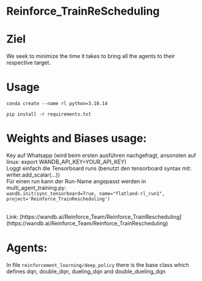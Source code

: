 # Reinforce_TrainReScheduling

# Ziel

We seek to minimize the time it takes to bring all the agents to their respective target.

# Usage

    conda create --name rl python=3.10.14

    pip install -r requirements.txt

# Weights and Biases usage:
Key auf Whatsapp (wird beim ersten ausführen nachgefragt, ansonsten auf linux: export WANDB_API_KEY=YOUR_API_KEY) <br>
Loggt einfach die Tensorboard runs (benutzt den tensorboard syntax mit: writer.add_scalar(...)) <br>
Für einen run kann der Run-Name angepasst werden in multi_agent_training.py: <br>
`wandb.init(sync_tensorboard=True, name="flatland-rl_run1", project='Reinforce_TrainRescheduling')`

<br>
Link: [https://wandb.ai/Reinforce_Team/Reinforce_TrainRescheduling](https://wandb.ai/Reinforce_Team/Reinforce_TrainRescheduling)


# Agents:
In file `reinforcement_learning/deep_policy` there is the base class which  defines dqn, double_dqn, dueling_dqn and double_dueling_dqn

